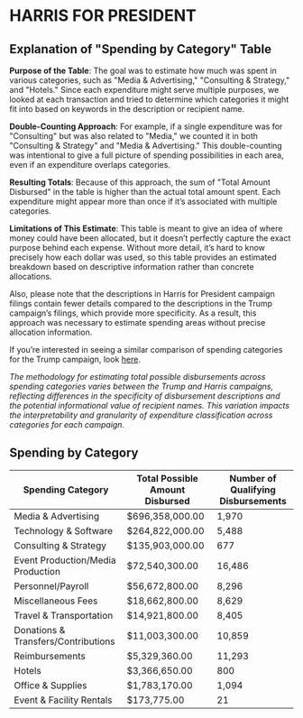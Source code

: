 # HARRIS FOR PRESIDENT

## Explanation of "Spending by Category" Table

**Purpose of the Table**: The goal was to estimate how much was spent in various categories, such as "Media & Advertising," "Consulting & Strategy," and "Hotels." Since each expenditure might serve multiple purposes, we looked at each transaction and tried to determine which categories it might fit into based on keywords in the description or recipient name.

**Double-Counting Approach**: For example, if a single expenditure was for "Consulting" but was also related to "Media," we counted it in both "Consulting & Strategy" and "Media & Advertising." This double-counting was intentional to give a full picture of spending possibilities in each area, even if an expenditure overlaps categories.

**Resulting Totals**: Because of this approach, the sum of "Total Amount Disbursed" in the table is higher than the actual total amount spent. Each expenditure might appear more than once if it’s associated with multiple categories.

**Limitations of This Estimate**: This table is meant to give an idea of where money could have been allocated, but it doesn’t perfectly capture the exact purpose behind each expense. Without more detail, it’s hard to know precisely how each dollar was used, so this table provides an estimated breakdown based on descriptive information rather than concrete allocations.

Also, please note that the descriptions in Harris for President campaign filings contain fewer details compared to the descriptions in the Trump campaign’s filings, which provide more specificity. As a result, this approach was necessary to estimate spending areas without precise allocation information.

If you’re interested in seeing a similar comparison of spending categories for the Trump campaign, look [here](https://github.com/gaiaus/2024-us-presidential-general-election/blob/main/trump/spending/by_spending_category.MD).

*The methodology for estimating total possible disbursements across spending categories varies between the Trump and Harris campaigns, reflecting differences in the specificity of disbursement descriptions and the potential informational value of recipient names. This variation impacts the interpretability and granularity of expenditure classification across categories for each campaign.*

## Spending by Category

| Spending Category                            | Total Possible Amount Disbursed    | Number of Qualifying Disbursements |
|-------------------------------------|---------------------------|--------------------------|
| Media & Advertising                 | $696,358,000.00          | 1,970                    |
| Technology & Software               | $264,822,000.00          | 5,488                    |
| Consulting & Strategy               | $135,903,000.00          | 677                      |
| Event Production/Media Production   | $72,540,300.00           | 16,486                   |
| Personnel/Payroll                   | $56,672,800.00           | 8,296                    |
| Miscellaneous Fees                  | $18,662,800.00           | 8,629                    |
| Travel & Transportation             | $14,921,800.00           | 8,405                    |
| Donations & Transfers/Contributions | $11,003,300.00           | 10,859                   |
| Reimbursements                      | $5,329,360.00            | 11,293                   |
| Hotels                              | $3,366,650.00            | 800                      |
| Office & Supplies                   | $1,783,170.00            | 1,094                    |
| Event & Facility Rentals            | $173,775.00              | 21                       |
